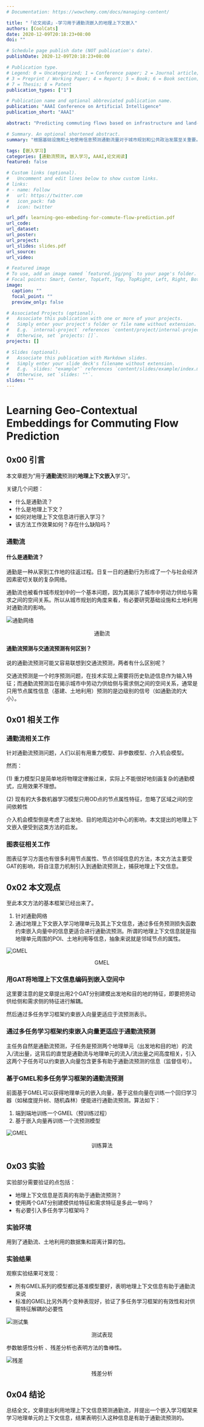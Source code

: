 ```yaml
---
# Documentation: https://wowchemy.com/docs/managing-content/

title: "「论文阅读」-学习用于通勤流嵌入的地理上下文嵌入"
authors: [CoolCats]
date: 2020-12-09T20:18:23+08:00
doi: ""

# Schedule page publish date (NOT publication's date).
publishDate: 2020-12-09T20:18:23+08:00

# Publication type.
# Legend: 0 = Uncategorized; 1 = Conference paper; 2 = Journal article;
# 3 = Preprint / Working Paper; 4 = Report; 5 = Book; 6 = Book section;
# 7 = Thesis; 8 = Patent
publication_types: ["1"]

# Publication name and optional abbreviated publication name.
publication: "AAAI Conference on Artificial Intelligence"
publication_short: "AAAI"

abstract: "Predicting commuting flows based on infrastructure and land-use information is critical for urban planning and public policy development. However, it is a challenging task given the complex patterns of commuting flows. Conventional models, such as gravity model, are mainly derived from physics principles and limited by their predictive power in real-world scenarios where many factors need to be considered. Meanwhile, most existing machine learning-based methods ignore the spatial correlations and fail to model the influence of nearby regions. To address these issues, we propose Geo-contextual Multitask Embedding Learner (GMEL), a model that captures the spatial correlations from geographic contex- tual information for commuting flow prediction. Specifically, we first construct a geo-adjacency network containing the ge- ographic contextual information. Then, an attention mechanism is proposed based on the framework of graph attention network (GAT) to capture the spatial correlations and encode geographic contextual information to embedding space. Two separate GATs are used to model supply and demand characteristics. To enhance the effectiveness of the embedding representation, a multitask learning framework is used to intro- duce stronger restrictions, forcing the embeddings to encapsulate effective representation for flow prediction. Finally, a gradient boosting machine is trained based on the learned embeddings to predict commuting flows. We evaluate our model using real-world dataset from New York City and the experimental results demonstrate the effectiveness of our proposed method against the state of the art."

# Summary. An optional shortened abstract.
summary: "根据基础设施和土地使用信息预测通勤流量对于城市规划和公共政治发展至关重要。然而，由于通勤流的复杂模式，这是一项具有挑战性的任务。传统的模型，如重力模型，主要是从物理学原理中得出的，在现实世界中需要考虑很多因素的情况下，其预测能力有限。同时，现有大多数机器学习的方法忽略了空间相关性，没有对区域间的依赖关系进行建模。为了解决这些问题，我们提出了Geo-contextual Multitask Embedding Learner(GMEL)，一个从地理上下文信息中捕捉空间相关性的模型，用于通勤流量预测。具体来说，我们首先构建了一个包含地理上下文信息的地理适应性网络。然后，提出了一种基于图注意力网络（GAT）框架的注意力机制，以捕捉空间相关性，并将地理环境信息编码到嵌入空间。两种不同的GAT分别用来模拟供给和需求的特征。 为了提高嵌入表示的有效性，多任务学习框架用于引入更强的限制，迫使嵌入封装- sulate流量预测的有效表示。最后，基于学习到的EM- beddings训练梯度提升机来预测换乘流量。我们使用纽约市的真实世界数据集来评估我们的模型，经验-心理结果证明了我们所提出的方法与现有技术的有效性。"

tags: [嵌入学习]
categories: [通勤流预测, 嵌入学习, AAAI,论文阅读]
featured: false

# Custom links (optional).
#   Uncomment and edit lines below to show custom links.
# links:
# - name: Follow
#   url: https://twitter.com
#   icon_pack: fab
#   icon: twitter

url_pdf: learning-geo-embeding-for-commute-flow-prediction.pdf
url_code:
url_dataset:
url_poster:
url_project:
url_slides: slides.pdf
url_source:
url_video:

# Featured image
# To use, add an image named `featured.jpg/png` to your page's folder. 
# Focal points: Smart, Center, TopLeft, Top, TopRight, Left, Right, BottomLeft, Bottom, BottomRight.
image:
  caption: ""
  focal_point: ""
  preview_only: false

# Associated Projects (optional).
#   Associate this publication with one or more of your projects.
#   Simply enter your project's folder or file name without extension.
#   E.g. `internal-project` references `content/project/internal-project/index.md`.
#   Otherwise, set `projects: []`.
projects: []

# Slides (optional).
#   Associate this publication with Markdown slides.
#   Simply enter your slide deck's filename without extension.
#   E.g. `slides: "example"` references `content/slides/example/index.md`.
#   Otherwise, set `slides: ""`.
slides: ""
---
```

# Learning Geo-Contextual Embeddings for Commuting Flow Prediction
## 0x00 引言

本文章题为“用于**通勤流**预测的**地理上下文嵌入**学习”。

关键几个问题：

- 什么是通勤流？
- 什么是地理上下文？
- 如何对地理上下文信息进行嵌入学习？
- 该方法工作效果如何？存在什么缺陷吗？

### 通勤流

#### 什么是通勤流？

通勤是一种从家到工作地的往返过程。日复一日的通勤行为形成了一个与社会经济因素密切关联的复杂网络。

通勤流也被看作城市规划中的一个基本问题，因为其揭示了城市中劳动力供给与需求之间的空间关系。所以从城市规划的角度来看，有必要研究基础设施和土地利用对通勤流的影响。

![通勤网络](images/network.png)

<center>通勤流</center>

#### 通勤流预测与交通流预测有何区别？

说的通勤流预测可能又容易联想到交通流预测，两者有什么区别呢？

交通流预测是一个时序预测问题，在技术实现上需要将历史轨迹信息作为输入特征；而通勤流预测旨在揭示城市中劳动力供给侧与需求侧之间的空间关系，通常是只用节点属性信息（基建、土地利用）预测的是边级别的信号（如通勤流的大小）。

## 0x01 相关工作

### 通勤流相关工作

针对通勤流预测问题，人们以前有用重力模型、非参数模型、介入机会模型。

然而：

(1) 重力模型只是简单地将物理定律搬过来，实际上不能很好地刻画复杂的通勤模式，应用效果不理想。

(2) 现有的大多数机器学习模型只用OD点的节点属性特征，忽略了区域之间的空间依赖性

介入机会模型倒是考虑了出发地、目的地周边对中心的影响，本文提出的地理上下文嵌入便受到这类方法的启发。

### 图表征相关工作 

图表征学习方面也有很多利用节点属性、节点邻域信息的方法，本文方法主要受GAT的影响，将自注意力机制引入到通勤流预测上，捕获地理上下文信息。

## 0x02 本文观点

至此本文方法的基本框架已经出来了。

1. 针对通勤网络
2. 通过地理上下文嵌入学习地理单元及其上下文信息，通过多任务预测损失函数约束嵌入向量中的信息更适合进行通勤流预测。所谓的地理上下文信息就是指地理单元周围的POI、土地利用等信息，抽象来说就是邻域节点的属性。

![GMEL](images/gmel.png)<center>GMEL</center>

### 用GAT将地理上下文信息编码到嵌入空间中

这里要注意的是文章提出用2个GAT分别建模出发地和目的地的特征，即要把劳动供给侧和需求侧的特征进行解耦。

然后通过多任务学习框架约束嵌入向量更适应于流预测表示。

### 通过多任务学习框架约束嵌入向量更适应于通勤流预测

主任务自然是通勤流预测，子任务是预测两个地理单元（出发地和目的地）的流入/流出量，这背后的直觉是通勤流与地理单元的流入/流出量之间高度相关，引入这两个子任务可以约束嵌入向量包含更多有助于通勤流预测的信息（监督信号）。

### 基于GMEL和多任务学习框架的通勤流预测

前面基于GMEL可以获得地理单元的嵌入向量，基于这些向量在训练一个回归学习器（如梯度提升树、随机森林）便能进行通勤流预测。算法如下：

1. 端到端地训练一个GMEL（预训练过程）
2. 基于嵌入向量再训练一个流预测模型

![GMEL](images/algo.png)

<center>训练算法</center>

## 0x03 实验

实验部分需要验证的点包括：

- 地理上下文信息是否真的有助于通勤流预测？
- 使用两个GAT分别建模供给特征和需求特征是多此一举吗？
- 有必要引入多任务学习框架吗？

### 实验环境

用到了通勤流、土地利用的数据集和距离计算的包。

### 实验结果

观察实验结果可发现：

- 所有GMEL系列的模型都比基准模型要好，表明地理上下文信息有助于通勤流来说
- 标准的GMEL比另外两个变种表现好，验证了多任务学习框架的有效性和对供需特征解耦的必要性

![测试集](images/test_set.png)

<center>测试表现</center>

参数敏感性分析 、残差分析也表明方法的鲁棒性。

![残差](images/residual.png)

<center>残差分析</center>

## 0x04 结论

总结全文，文章提出利用地理上下文信息预测通勤流，并提出一个嵌入学习框架来学习地理单元的上下文信息，结果表明引入这种信息是有助于通勤流预测的。

